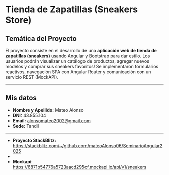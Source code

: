 # Tienda de Zapatillas (Sneakers Store)

## Temática del Proyecto

El proyecto consiste en el desarrollo de una **aplicación web de tienda de zapatillas (sneakers)** usando Angular y Bootstrap para dar estilo. Los usuarios podrán visualizar un catálogo de productos, agregar nuevos modelos y comprar sus sneakers favoritos! Se implementaron formularios reactivos, navegación SPA con Angular Router y comunicación con un servicio REST (MockAPI).

---

## Mis datos

* **Nombre y Apellido:** Mateo Alonso
* **DNI:** 43.855.104
* **Email:** alonsomateo2002@gmail.com
* **Sede:** Tandil

---
* **Proyecto StackBlitz:** https://stackblitz.com/~/github.com/mateoAlonso06/SeminarioAngular2025
* 
* **Mockapi**: https://6871b54776a5723aacd295cf.mockapi.io/api/v1/sneakers
